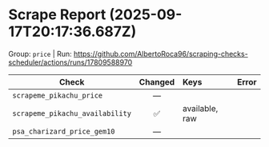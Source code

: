 # Scrape Report (2025-09-17T20:17:36.687Z)

Group: `price`  |  Run: https://github.com/AlbertoRoca96/scraping-checks-scheduler/actions/runs/17809588970

| Check | Changed | Keys | Error |
|---|:---:|:--|:--|
| `scrapeme_pikachu_price` | — |  |  |
| `scrapeme_pikachu_availability` | ✅ | available, raw |  |
| `psa_charizard_price_gem10` | — |  |  |
